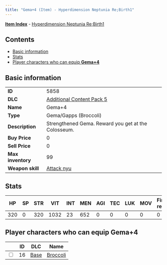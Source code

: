 ```yaml
---
title: "Gema+4 (Item) - Hyperdimension Neptunia Re;Birth1"
---
```


[**Item Index**](/neptunia/rb1/item/index.html) - [Hyperdimension Neptunia Re;Birth1](/neptunia/rb1)

## Contents

- [Basic information](#basic-information)
- [Stats](#stats)
- [Player characters who can equip **Gema+4**](#player-characters-who-can-equip-gema-4)

## Basic information

|   |   |
| -- | -- |
| **ID** | 5858 |
| **DLC** | [Additional Content Pack 5](/neptunia/rb1/dlc/14-pack5.html) |
| **Name** | Gema+4 |
| **Type** | Gema/Gapps (Broccoli) |
| **Description** | Strengthened Gema. Reward you get at the Colosseum. |
| **Buy Price** | 0 |
| **Sell Price** | 0 |
| **Max inventory** | 99 |
| **Weapon skill** | [Attack nyu](/neptunia/rb1/skill/1-2301-attack-nyu.html) |

## Stats

| HP | SP | STR | VIT | INT | MEN | AGI | TEC | LUK | MOV | Fire res. | Ice res. | Wind res. | Lightning res. |
| -- | -- | --- | --- | --- | --- | --- | --- | --- | --- | --------- | -------- | --------- | -------------- |
| 320 | 0 | 320 | 1032 | 23 | 652 | 0 | 0 | 0 | 0 | 0 | 0 | 0 | 0 |

## Player characters who can equip **Gema+4**

|    | ID | DLC | Name |
| -- | -- | --- | ---- |
| <input type="checkbox" id="rb1-player-1-16" class="trackbox" /> | 16 | [Base](/neptunia/rb1/dlc/1-base.html) | [Broccoli](/neptunia/rb1/player/1-16-broccoli.html) |